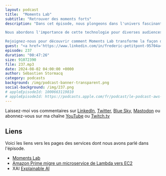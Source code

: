 ```yaml
---
layout: podcast
title:  "Moments Lab"
subtitle: "Retrouver des moments forts"
description: "Dans cet épisode, nous plongeons dans l'univers fascinant de Moments Lab, une entreprise spécialisée dans la redécouverte de moments forts à partir d'archives d'images ou de sons. Que ce soit pour des événements sportifs ou des actualités, Moments Lab permet d'accéder rapidement à ce contenu précieux pour une utilisation interne ou externe, sur les réseaux sociaux par exemple.

Nous abordons l'importance de cette technologie pour diverses audiences : les sponsors, les journalistes et agences de presse, et bien d'autres. Au programme, une discussion approfondie sur le fonctionnement de cette solution innovante : des algorithmes d'apprentissage machine utilisés, aux orchestrateurs, en passant par les bases de données.

Rejoignez-nous pour découvrir comment Moments Lab transforme la façon dont nous accédons et utilisons les archives audiovisuelles!"
guest: "<a href='https://www.linkedin.com/in/frederic-petitpont-95704a4/'>Frédéric Petitpon</a>, CTO et cofondateur de Moments Lab"
episode: 237
duration: "00:47:26" 
size: 91072390
file: 237.mp3
date: 2024-08-02 04:00:00 +0000
author: Sébastien Stormacq
category: podcasts
background: /img/podcast-banner-transparent.png
social-background: /img/237.png
# appleEpisodeId: 1000663119810
# appleEpisodeId: https://podcasts.apple.com/fr/podcast/le-podcast-aws-en-français/id1452118442
---
```


Laissez-moi vos commentaires sur [LinkedIn](https://www.linkedin.com/in/sebastienstormacq/), [Twitter](https://twitter.com/sebsto), [Blue Sky](https://bsky.app/profile/sebsto.bsky.social), [Mastodon](https://awscommunity.social/@sebsto) ou abonnez-vous sur ma chaîne [YouTube](https://www.youtube.com/sebsto) ou [Twitch.tv](https://www.twitch.tv/sebAWS)

## Liens

Voici les liens vers les pages des services dont nous avons parlé dans l'épisode.

- [Moments Lab](https://www.momentslab.com/)
- [Amazon Prime migre un microservice de Lambda vers EC2](https://www.primevideotech.com/video-streaming/scaling-up-the-prime-video-audio-video-monitoring-service-and-reducing-costs-by-90)
- XAI [Explainable AI](https://en.wikipedia.org/wiki/Explainable_artificial_intelligence)
